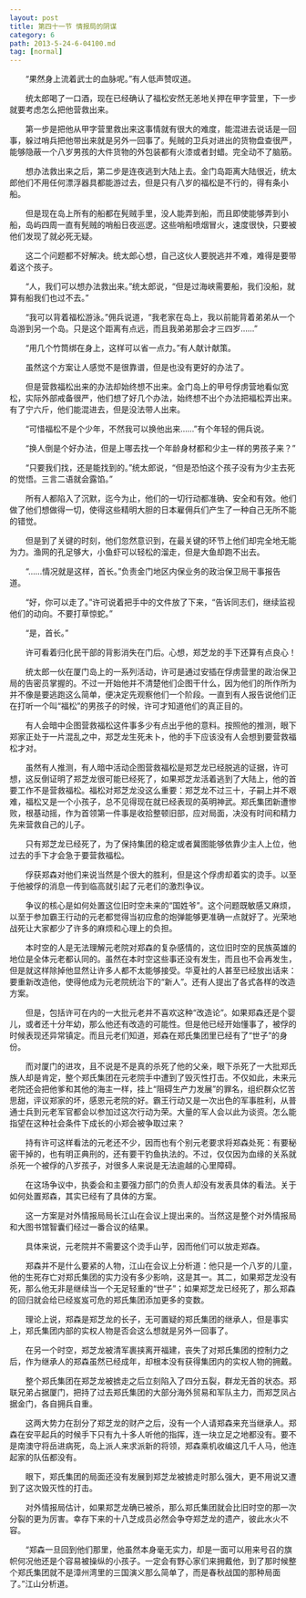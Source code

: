 ```yaml
---
layout: post
title: 第四十一节 情报局的阴谋
category: 6
path: 2013-5-24-6-04100.md
tag: [normal]
---
```


　　“果然身上流着武士的血脉呢。”有人低声赞叹道。

　　统太郎喝了一口酒，现在已经确认了福松安然无恙地关押在甲字营里，下一步就要考虑怎么把他营救出来。

　　第一步是把他从甲字营里救出来这事情就有很大的难度，能混进去说话是一回事，躲过哨兵把他带出来就是另外一回事了。髡贼的卫兵对进出的货物盘查很严，能够隐蔽一个八岁男孩的大件货物的外包装都有火漆或者封蜡。完全动不了脑筋。

　　想办法救出来之后，第二步是连夜逃到大陆上去。金门岛距离大陆很近，统太郎他们不用任何漂浮器具都能游过去，但是只有八岁的福松是不行的，得有条小船。

　　但是现在岛上所有的船都在髡贼手里，没人能弄到船，而且即使能够弄到小船，岛屿四周一直有髡贼的哨船日夜巡逻。这些哨船喷烟冒火，速度很快，只要被他们发现了就必死无疑。

　　这二个问题都不好解决。统太郎心想，自己这伙人要脱逃并不难，难得是要带着这个孩子。

　　“人，我们可以想办法救出来。”统太郎说，“但是过海峡需要船，我们没船，就算有船我们也过不去。”

　　“我可以背着福松游泳。”佣兵说道，“我老家在岛上，我以前能背着弟弟从一个岛游到另一个岛。只是这个距离有点远，而且我弟弟那会才三四岁……”

　　“用几个竹筒绑在身上，这样可以省一点力。”有人献计献策。

　　虽然这个方案让人感觉不是很靠谱，但是也没有更好的办法了。

　　但是营救福松出来的办法却始终想不出来。金门岛上的甲号俘虏营地看似宽松，实际外部戒备很严，他们想了好几个办法，始终想不出个办法把福松弄出来。有了宁六斤，他们能混进去，但是没法带人出来。

　　“可惜福松不是个少年，不然我可以换他出来……”有个年轻的佣兵说。

　　“换人倒是个好办法，但是上哪去找一个年龄身材都和少主一样的男孩子来？”

　　“只要我们找，还是能找到的。”统太郎说，“但是恐怕这个孩子没有为少主去死的觉悟。三言二语就会露馅。”

　　所有人都陷入了沉默，迄今为止，他们的一切行动都准确、安全和有效。他们做了他们想做得一切，使得这些精明大胆的日本雇佣兵们产生了一种自己无所不能的错觉。

　　但是到了关键的时刻，他们忽然意识到，在最关键的环节上他们却完全地无能为力。渔网的孔足够大，小鱼虾可以轻松的溜走，但是大鱼却跑不出去。

　　“……情况就是这样，首长。”负责金门地区内保业务的政治保卫局干事报告道。

　　“好，你可以走了。”许可说着把手中的文件放了下来，“告诉同志们，继续监视他们的动向。不要打草惊蛇。”

　　“是，首长。”

　　许可看着归化民干部的背影消失在门后。心想，郑芝龙的手下还算有点良心！

　　统太郎一伙在厦门岛上的一系列活动，许可是通过安插在俘虏营里的政治保卫局的告密员掌握的。不过一开始他并不清楚他们企图干什么，因为他们的所作所为并不像是要逃跑这么简单，便决定先观察他们一个阶段。一直到有人报告说他们正在打听一个叫“福松”的男孩子的时候，许可才知道他们的真正目的。

　　有人会暗中企图营救福松这件事多少有点出乎他的意料。按照他的推测，眼下郑家正处于一片混乱之中，郑芝龙生死未卜，他的手下应该没有人会想到要营救福松才对。

　　虽然有人推测，有人暗中活动企图营救福松是郑芝龙已经脱逃的证据，许可想，这反倒证明了郑芝龙很可能已经死了，如果郑芝龙活着逃到了大陆上，他的首要工作不是营救福松。福松对郑芝龙没这么重要：郑芝龙不过三十，子嗣上并不艰难，福松又是一个小孩子，总不见得现在就已经表现的英明神武。郑氏集团新遭惨败，根基动摇，作为首领第一件事是收拾整顿旧部，应对局面，决没有时间和精力先来营救自己的儿子。

　　只有郑芝龙已经死了，为了保持集团的稳定或者冀图能够依靠少主人上位，他过去的手下才会急于要营救福松。

　　俘获郑森对他们来说当然是个很大的胜利，但是这个俘虏却着实的烫手。以至于他被俘的消息一传到临高就引起了元老们的激烈争议。

　　争议的核心是如何处置这位旧时空未来的“国姓爷”。这个问题既敏感又麻烦，以至于参加霸王行动的元老都觉得当初应愈的炮弹能够更准确一点就好了。光荣地战死让大家都少了许多的麻烦和心理上的负担。

　　本时空的人是无法理解元老院对郑森的复杂感情的，这位旧时空的民族英雄的地位是全体元老都认同的。虽然在本时空这些事还没有发生，而且也不会再发生，但是就这样除掉他显然让许多人都不太能够接受。华夏社的人甚至已经放出话来：要重新改造他，使得他成为元老院统治下的“新人”。还有人提出了各式各样的改造方案。

　　但是，包括许可在内的一大批元老并不喜欢这种“改造论”。如果郑森还是个婴儿，或者还十分年幼，那么他还有改造的可能性。但是他已经开始懂事了，被俘的时候表现还异常镇定。而且元老们知道，郑森在郑氏集团里已经有了“世子”的身份。

　　而对厦门的进攻，且不说是不是真的杀死了他的父亲，眼下杀死了一大批郑氏族人却是肯定，整个郑氏集团在元老院手中遭到了毁灭性打击。不仅如此，未来元老院还会把他爹和其他的海主一样，挂上“阻碍生产力发展”的罪名，组织群众忆苦思甜，评议郑家的坏，感恩元老院的好。霸王行动又是一次出色的军事胜利，从普通士兵到元老军官都会以参加过这次行动为荣。大量的军人会以此为谈资。怎么能指望在这种社会条件下成长的小郑会被争取过来？

　　持有许可这样看法的元老还不少，因而也有个别元老要求将郑森处死：有要秘密干掉的，也有明正典刑的，还有要干钓鱼执法的。不过，仅仅因为血缘的关系就杀死一个被俘的八岁孩子，对很多人来说是无法逾越的心里障碍。

　　在这场争议中，执委会和主要强力部门的负责人却没有发表具体的看法。关于如何处置郑森，其实已经有了具体的方案。

　　这一方案是对外情报局局长江山在会议上提出来的。当然这是整个对外情报局和大图书馆智囊们经过一番合议的结果。

　　具体来说，元老院并不需要这个烫手山芋，因而他们可以放走郑森。

　　郑森并不是什么要紧的人物，江山在会议上分析道：他只是一个八岁的儿童，他的生死存亡对郑氏集团的实力没有多少影响，这是其一。其二，如果郑芝龙没有死，那么他无非是继续当一个无足轻重的“世子”；如果郑芝龙已经死了，那么郑森的回归就会给已经岌岌可危的郑氏集团添加更多的变数。

　　理论上说，郑森是郑芝龙的长子，无可置疑的郑氏集团的继承人，但是事实上，郑氏集团内部的实权人物是否会这么想就是另外一回事了。

　　在另一个时空，郑芝龙被清军裹挟离开福建，丧失了对郑氏集团的控制力之后，作为继承人的郑森虽然已经成年，却根本没有获得集团内的实权人物的拥戴。

　　整个郑氏集团在郑芝龙被掳走之后立刻陷入了四分五裂，群龙无首的状态。郑联兄弟占据厦门，把持了过去郑氏集团的大部分海外贸易和军队主力，而郑芝凤占据金门，各自拥兵自重。

　　这两大势力在刮分了郑芝龙的财产之后，没有一个人请郑森来充当继承人。郑森在安平起兵的时候手下只有九十多人听他的指挥，连一块立足之地都没有。要不是南澳守将岳进病死，岛上派人来求派新的将领，郑森乘机收编这几千人马，他连起家的队伍都没有。

　　眼下，郑氏集团的局面还没有发展到郑芝龙被掳走时那么强大，更不用说又遭到了这次毁灭性的打击。

　　对外情报局估计，如果郑芝龙确已被杀，那么郑氏集团就会比旧时空的那一次分裂的更为厉害。幸存下来的十八芝成员必然会争夺郑芝龙的遗产，彼此水火不容。

　　“郑森一旦回到他们那里，他虽然本身毫无实力，却是一面可以用来号召的旗帜何况他还是个容易被操纵的小孩子。一定会有野心家们来拥戴他，到了那时候整个郑氏集团就不是漳州湾里的三国演义那么简单了，而是春秋战国的那种局面了。”江山分析道。
